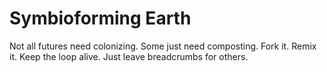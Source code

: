 # Symbioforming Earth

Not all futures need colonizing. Some just need composting.
Fork it. Remix it. Keep the loop alive. 
Just leave breadcrumbs for others.


